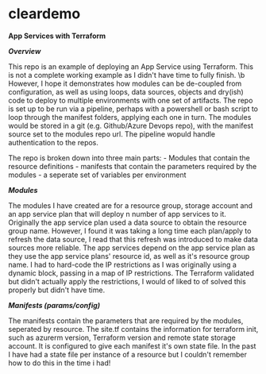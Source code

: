 # cleardemo

**App Services with Terraform**

***Overview***

This repo is an example of deploying an App Service using Terraform. This is not a complete working example as I didn't have time to fully finish. \b
However, I hope it demonstrates how modules can be de-coupled from configuration, as well as using loops, data sources, objects and dry(ish) code to deploy to multiple environments with one set of artifacts.
The repo is set up to be run via a pipeline, perhaps with a powershell or bash script to loop through the manifest folders, applying each one in turn.
The modules would be stored in a git (e.g. Github/Azure Devops repo), with the manifest source set to the modules repo url. The pipeline wopuld handle authentication to the repos.

The repo is broken down into three main parts:
    - Modules that contain the resource definitions
    - manifests that contain the parameters required by the modules
    - a seperate set of variables per environment

***Modules***

The modules I have created are for a resource group, storage account and an app service plan that will deploy n number of app services to it.
Originally the app service plan used a data source to obtain the resource group name. However, I found it was taking a long time each plan/apply to refresh the data source, I read that this refresh was introduced to make data sources more reliable.
The app services depend on the app service plan as they use the app service plans' resource id, as well as it's resource group name.
I had to hard-code the IP restrictions as I was originally using a dynamic block, passing in a map of IP restrictions. The Terraform validated but didn't actually apply the restrictions, I would of liked to of solved this properly but didn't have time.

***Manifests (params/config)***

The manifests contain the parameters that are required by the modules, seperated by resource.
The site.tf contains the information for terraform init, such as azurerm version, Terraform version and remote state storage account. 
It is configured to give each manifest it's own state file. In the past I have had a state file per instance of a resource but I couldn't remember how to do this in the time i had!

